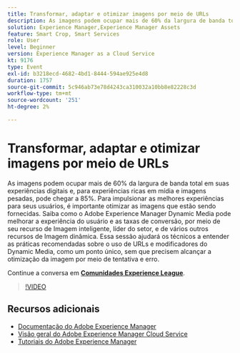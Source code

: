 ```yaml
---
title: Transformar, adaptar e otimizar imagens por meio de URLs
description: As imagens podem ocupar mais de 60% da largura de banda total em suas experiências digitais e, para experiências ricas em mídia e imagens pesadas, pode chegar a 85%. Para impulsionar as melhores experiências para seus usuários, é importante otimizar as imagens que estão sendo fornecidas. Saiba como o Adobe Experience Manager Dynamic Media pode melhorar a experiência do usuário e as taxas de conversão, por meio de seu recurso de Imagem inteligente, líder do setor, e de vários outros recursos de Imagem dinâmica. Essa sessão ajudará os técnicos a entender as práticas recomendadas sobre o uso de URLs e modificadores do Dynamic Media, como um ponto único, sem que precisem alcançar a otimização da imagem por meio de tentativa e erro.
solution: Experience Manager,Experience Manager Assets
feature: Smart Crop, Smart Services
role: User
level: Beginner
version: Experience Manager as a Cloud Service
kt: 9176
type: Event
exl-id: b3218ecd-4682-4bd1-8444-594ae925e4d8
duration: 1757
source-git-commit: 5c946ab73e78d4243ca310032a10bb8e82228c3d
workflow-type: tm+mt
source-wordcount: '251'
ht-degree: 2%

---
```


# Transformar, adaptar e otimizar imagens por meio de URLs

As imagens podem ocupar mais de 60% da largura de banda total em suas experiências digitais e, para experiências ricas em mídia e imagens pesadas, pode chegar a 85%. Para impulsionar as melhores experiências para seus usuários, é importante otimizar as imagens que estão sendo fornecidas. Saiba como o Adobe Experience Manager Dynamic Media pode melhorar a experiência do usuário e as taxas de conversão, por meio de seu recurso de Imagem inteligente, líder do setor, e de vários outros recursos de Imagem dinâmica. Essa sessão ajudará os técnicos a entender as práticas recomendadas sobre o uso de URLs e modificadores do Dynamic Media, como um ponto único, sem que precisem alcançar a otimização da imagem por meio de tentativa e erro.

Continue a conversa em **[Comunidades Experience League](https://adobe.ly/3F58miP)**.

>[!VIDEO](https://video.tv.adobe.com/v/337847/?quality=12&learn=on&hidetitle=true)

## Recursos adicionais

- [Documentação do Adobe Experience Manager](https://experienceleague.adobe.com/docs/experience-manager-cloud-service.html)
- [Visão geral do Adobe Experience Manager Cloud Service](https://experienceleague.adobe.com/docs/experience-manager-cloud-service/overview/home.html)
- [Tutoriais do Adobe Experience Manager](https://experienceleague.adobe.com/docs/experience-manager-tutorials.html)

